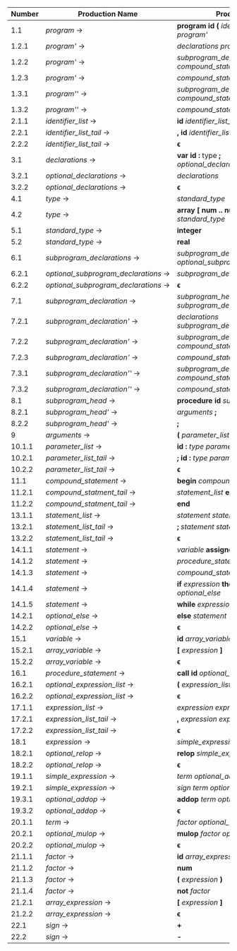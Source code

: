 | Number       | Production Name                      | Production                                                             |
|--------------|--------------------------------------|------------------------------------------------------------------------|
|  1.1         | *program* →                          | **program** **id** **(** *identifier_list* **)** **;** *program'*      |
|  1.2.1       | *program'* →                         | *declarations* *program''*                                             |
|  1.2.2       | *program'* →                         | *subprogram_declarations* *compound_statement* **.**                   |
|  1.2.3       | *program'* →                         | *compound_statement* **.**                                             |
|  1.3.1       | *program''* →                        | *subprogram_declarations* *compound_statement* **.**                   |
|  1.3.2       | *program''* →                        | *compound_statement* **.**                                             |
|  2.1.1       | *identifier_list* →                  | **id** *identifier_list_tail*                                          |
|  2.2.1       | *identifier_list_tail* →             | **,** **id** *identifier_list_tail*                                    |
|  2.2.2       | *identifier_list_tail* →             | **ϵ**                                                                  
|  3.1         | *declarations* →                     | **var** **id** **:** type **;** *optional_declarations*                |
|  3.2.1       | *optional_declarations* →            | *declarations*                                                         |
|  3.2.2       | *optional_declarations* →            | **ϵ**                                                                  |
|  4.1         | *type* →                             | *standard_type*                                                        |
|  4.2         | *type* →                             | **array** **[** **num** **\.\.** **num** **]** **of** *standard_type*  |
|  5.1         | *standard_type* →                    | **integer**                                                            |
|  5.2         | *standard_type* →                    | **real**                                                               |
|  6.1         | *subprogram_declarations* →          | *subprogram_declaration* **;** *optional_subprogram_declarations*      |
|  6.2.1       | *optional_subprogram_declarations* → | *subprogram_declarations*                                              |
|  6.2.2       | *optional_subprogram_declarations* → | **ϵ**                                                                  |
|  7.1         | *subprogram_declaration* →           | *subprogram_head* *subprogram_declaration'*                            |
|  7.2.1       | *subprogram_declaration'* →          | *declarations* *subprogram_declaration''*                              |
|  7.2.2       | *subprogram_declaration'* →          | *subprogram_declarations* *compound_statement*                         |
|  7.2.3       | *subprogram_declaration'* →          | *compound_statement*                                                   |
|  7.3.1       | *subprogram_declaration''* →         | *subprogram_declarations* *compound_statement*                         |
|  7.3.2       | *subprogram_declaration''* →         | *compound_statement*                                                   |
|  8.1         | *subprogram_head* →                  | **procedure** **id** *subprogram_head'*                                |
|  8.2.1       | *subprogram_head'* →                 | *arguments* **;**                                                      |
|  8.2.2       | *subprogram_head'* →                 | **;**                                                                  |
|  9           | *arguments* →                        | **(** *parameter_list* **)**                                           |
| 10.1.1       | *parameter_list* →                   | **id** **:** *type* *parameter_list_tail*                              |
| 10.2.1       | *parameter_list_tail* →              | **;** **id** **:** *type* *parameter_list_tail*                        |
| 10.2.2       | *parameter_list_tail* →              | **ϵ**                                                                  |
| 11.1         | *compound_statement* →               | **begin** *compound_statment_tail*                                     |
| 11.2.1       | *compound_statment_tail* →           | *statement_list* **end**                                               |
| 11.2.2       | *compound_statment_tail* →           | **end**                                                                |
| 13.1.1       | *statement_list* →                   | *statement* *statement_list_tail*                                      |
| 13.2.1       | *statement_list_tail* →              | **;** *statement* *statement_list_tail*                                |
| 13.2.2       | *statement_list_tail* →              | **ϵ**                                                                  |
| 14.1.1       | *statement* →                        | *variable* **assignop** *expression*                                   |
| 14.1.2       | *statement* →                        | *procedure_statement*                                                  |
| 14.1.3       | *statement* →                        | *compound_statement*                                                   |
| 14.1.4       | *statement* →                        | **if** *expression* **then** *statement* *optional_else*               |
| 14.1.5       | *statement* →                        | **while** *expression* **do** *statement*                              |
| 14.2.1       | *optional_else* →                    | **else** *statement*                                                   |
| 14.2.2       | *optional_else* →                    | **ϵ**                                                                  |
| 15.1         | *variable* →                         | **id** *array_variable*                                                |
| 15.2.1       | *array_variable* →                   | **[** *expression* **]**                                               |
| 15.2.2       | *array_variable* →                   | **ϵ**                                                                  |
| 16.1         | *procedure_statement* →              | **call** **id** *optional_expression_list*                             |
| 16.2.1       | *optional_expression_list* →         | **(** *expression_list* **)**                                          |
| 16.2.2       | *optional_expression_list* →         | **ϵ**                                                                  |
| 17.1.1       | *expression_list* →                  | *expression* *expression_list_tail*                                    |
| 17.2.1       | *expression_list_tail* →             | **,** *expression* *expression_list_tail*                              |
| 17.2.2       | *expression_list_tail* →             | **ϵ**                                                                  |
| 18.1         | *expression* →                       | *simple_expression* *optional_relop*                                   |
| 18.2.1       | *optional_relop* →                   | **relop** *simple_expression*                                          |
| 18.2.2       | *optional_relop* →                   | **ϵ**                                                                  |
| 19.1.1       | *simple_expression* →                | *term* *optional_addop*                                                |
| 19.2.1       | *simple_expression* →                | *sign* *term* *optional_addop*                                         |
| 19.3.1       | *optional_addop* →                   | **addop** *term* *optional_addop*                                      |
| 19.3.2       | *optional_addop* →                   | **ϵ**                                                                  |
| 20.1.1       | *term* →                             | *factor* *optional_mulop*                                              |
| 20.2.1       | *optional_mulop* →                   | **mulop** *factor* *optional_mulop*                                    |
| 20.2.2       | *optional_mulop* →                   | **ϵ**                                                                  |
| 21.1.1       | *factor* →                           | **id** *array_expression*                                              |
| 21.1.2       | *factor* →                           | **num**                                                                |
| 21.1.3       | *factor* →                           | **(** *expression* **)**                                               |
| 21.1.4       | *factor* →                           | **not** *factor*                                                       |
| 21.2.1       | *array_expression* →                 | **[** *expression* **]**                                               |
| 21.2.2       | *array_expression* →                 | **ϵ**                                                                  |
| 22.1         | *sign* →                             | **+**                                                                  |
| 22.2         | *sign* →                             | **-**                                                                  |
